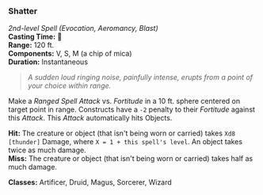 ### Shatter
*2nd-level Spell (Evocation, Aeromancy, Blast)*  
**Casting Time:** 🔷  
**Range:** 120 ft.  
**Components:** V, S, M (a chip of mica)  
**Duration:** Instantaneous  

> *A sudden loud ringing noise, painfully intense, erupts from a point of your choice within range.*

Make a *Ranged Spell Attack* vs. *Fortitude* in a 10 ft. sphere centered on target point in range. Constructs have a `-2` penalty to their *Fortitude* against this *Attack*. This *Attack* automatically hits Objects.

**Hit:** The creature or object (that isn't being worn or carried) takes `Xd8 [thunder]` Damage, where `X = 1 + this spell's level`. An object takes twice as much damage.  
**Miss:** The creature or object (that isn't being worn or carried) takes half as much damage.  

**Classes:** Artificer, Druid, Magus, Sorcerer, Wizard
